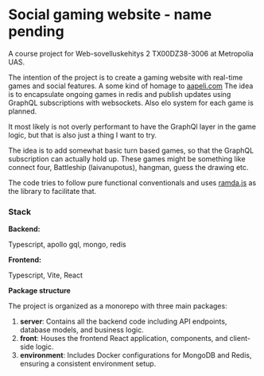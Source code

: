 # Social gaming website - name pending

A course project for Web-sovelluskehitys 2 TX00DZ38-3006 at Metropolia UAS.

The intention of the project is to create a gaming website with real-time games and social features. A some kind of homage to [aapeli.com](http://www.aapeli.com/) The idea is to encapsulate ongoing games in redis and publish updates using GraphQL subscriptions with websockets. Also elo system for each game is planned.

It most likely is not overly performant to have the GraphQl layer in the game logic, but that is also just a thing I want to try.

The idea is to add somewhat basic turn based games, so that the GraphQL subscription can actually hold up. These games might be something like connect four, Battleship (laivanupotus), hangman, guess the drawing etc.

The code tries to follow pure functional conventionals and uses [ramda.js](https://ramdajs.com/) as the library to facilitate that.

### Stack

**Backend:**

Typescript, apollo gql, mongo, redis

**Frontend:**

Typescript, Vite, React

**Package structure**

The project is organized as a monorepo with three main packages:

1. **server**: Contains all the backend code including API endpoints, database models, and business logic.
2. **front**: Houses the frontend React application, components, and client-side logic.
3. **environment**: Includes Docker configurations for MongoDB and Redis, ensuring a consistent environment setup.
